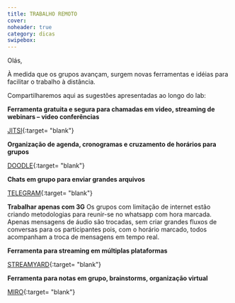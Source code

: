 ```yaml
---
title: TRABALHO REMOTO
cover: 
noheader: true
category: dicas
swipebox: 
---
```



Olás,

À medida que os grupos avançam, surgem novas ferramentas e idéias para facilitar o trabalho à distância.

Compartilharemos aqui as sugestões apresentadas ao longo do lab:


**Ferramenta gratuita e segura para chamadas em video, streaming de webinars – video conferências**

[JITSI](https://meet.jit.si/){:target= "blank"}


**Organização de agenda, cronogramas e cruzamento de horários para grupos**

[DOODLE](https://doodle.com/pt_BR/){:target= "blank"}

  
**Chats em grupo para enviar grandes arquivos**

[TELEGRAM](https://web.telegram.org/#/login){:target= "blank"}


**Trabalhar apenas com 3G**
Os grupos com limitação de internet estão criando metodologias para reunir-se no whatsapp com hora marcada.
Apenas mensagens de áudio são trocadas, sem criar grandes fluxos de conversas para os participantes pois, com o horário marcado, todos acompanham a troca de mensagens em tempo real.

  
**Ferramenta para streaming em múltiplas plataformas**

[STREAMYARD](https://streamyard.com/){:target= "blank"}
  
  
**Ferramenta para notas em grupo, brainstorms, organização virtual**

[MIRO](https://miro.com/){:target= "blank"}
